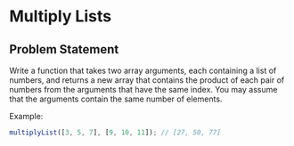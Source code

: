 # Multiply Lists

## Problem Statement

Write a function that takes two array arguments, each containing a list of numbers, and returns a new array that contains the product of each pair of numbers from the arguments that have the same index. You may assume that the arguments contain the same number of elements.

Example:

```js
multiplyList([3, 5, 7], [9, 10, 11]); // [27, 50, 77]
```
